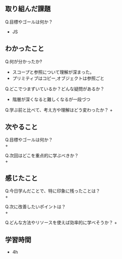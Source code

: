 
## 取り組んだ課題
Q.目標やゴールは何か？  
+ JS


## わかったこと
Q.何が分かったか?  
+ スコープと参照について理解が深まった。
+ プリミティブはコピー,オブジェクトは参照ごと


Q.どこでつまずいているか？どんな疑問があるか？
+ 階層が深くなると難しくなるが一段づつ


Q.学ぶ前と比べて、考え方や理解はどう変わったか？
+ 


## 次やること
Q.目標やゴールは何か？  
+ 


Q.次回はどこを重点的に学ぶべきか？  
+ 


## 感じたこと
Q.今日学んだことで、特に印象に残ったことは？  
+ 


Q.次に改善したいポイントは？  
+ 


Q.どんな方法やリソースを使えば効率的に学べそうか？
+ 


## 学習時間
+ 4h
